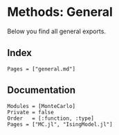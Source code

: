 # Methods: General

Below you find all general exports.

## Index

```@index
Pages = ["general.md"]
```

## Documentation

```@autodocs
Modules = [MonteCarlo]
Private = false
Order   = [:function, :type]
Pages = ["MC.jl", "IsingModel.jl"]
```